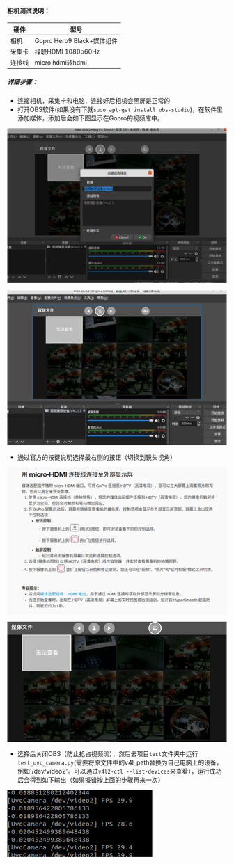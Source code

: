 #### 相机测试说明：

| 硬件   | 型号                       |
| ------ | -------------------------- |
| 相机   | Gopro Hero9 Black+媒体组件 |
| 采集卡 | 绿联HDMI 1080p60Hz         |
| 连接线 | micro hdmi转hdmi           |



##### 详细步骤：

- 连接相机，采集卡和电脑，连接好后相机会黑屏是正常的
- 打开OBS软件(如果没有下就`sudo apt-get install obs-studio`)，在软件里添加媒体，添加后会如下图显示在Gopro的视频库中。

![测试相机步骤1.png](images%2F%E6%B5%8B%E8%AF%95%E7%9B%B8%E6%9C%BA%E6%AD%A5%E9%AA%A41.png)

![测试相机步骤2.png](images%2F%E6%B5%8B%E8%AF%95%E7%9B%B8%E6%9C%BA%E6%AD%A5%E9%AA%A42.png)

- 通过官方的按键说明选择最右侧的按钮（切换到镜头视角）

![相机HDMI说明.png](images%2F%E7%9B%B8%E6%9C%BAHDMI%E8%AF%B4%E6%98%8E.png)

![选择屏幕输出.png](images%2F%E9%80%89%E6%8B%A9%E5%B1%8F%E5%B9%95%E8%BE%93%E5%87%BA.png)

- 选择后关闭OBS（防止抢占视频流），然后去项目`test`文件夹中运行`test_uvc_camera.py`(需要将原文件中的v4l_path替换为自己电脑上的设备，例如'/dev/video2'。可以通过`v4l2-ctl --list-devices`来查看），运行成功后会得到如下输出（如果报错按上面的步骤再来一次）

![测试相机运行.png](images%2F%E6%B5%8B%E8%AF%95%E7%9B%B8%E6%9C%BA%E8%BF%90%E8%A1%8C.png)